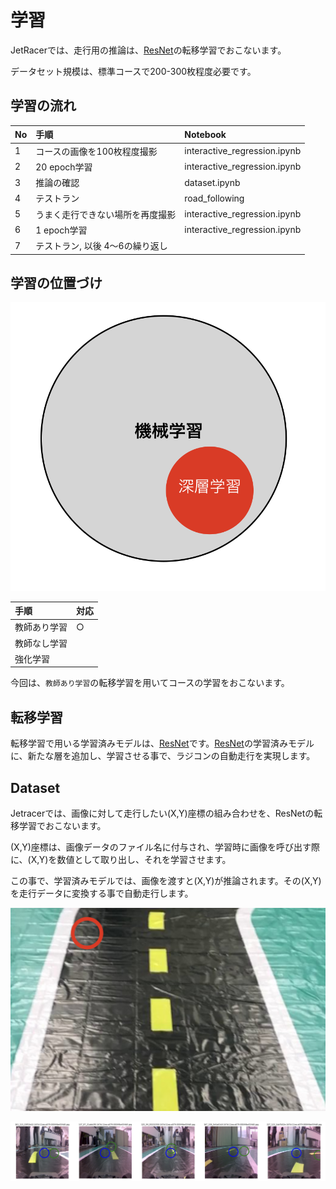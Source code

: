 # 学習

JetRacerでは、走行用の推論は、[ResNet](https://arxiv.org/abs/1512.03385)の転移学習でおこないます。

データセット規模は、標準コースで200-300枚程度必要です。

## 学習の流れ

|No|手順|Notebook|
|:--|:--|:--|
|1|コースの画像を100枚程度撮影|interactive_regression.ipynb|
|2|20 epoch学習|interactive_regression.ipynb|
|3|推論の確認|dataset.ipynb|
|4|テストラン|road_following|
|5|うまく走行できない場所を再度撮影|interactive_regression.ipynb|
|6|1 epoch学習|interactive_regression.ipynb|
|7|テストラン, 以後 4〜6の繰り返し||

## 学習の位置づけ

![](./img/train001.png)

|手順|対応|
|:--|:--|
|教師あり学習|○|
|教師なし学習||
|強化学習||

今回は、`教師あり学習`の転移学習を用いてコースの学習をおこないます。

## 転移学習

転移学習で用いる学習済みモデルは、[ResNet](https://arxiv.org/pdf/1512.03385.pdf)です。[ResNet](https://arxiv.org/pdf/1512.03385.pdf)の学習済みモデルに、新たな層を追加し、学習させる事で、ラジコンの自動走行を実現します。

## Dataset

Jetracerでは、画像に対して走行したい(X,Y)座標の組み合わせを、ResNetの転移学習でおこないます。

(X,Y)座標は、画像データのファイル名に付与され、学習時に画像を呼び出す際に、(X,Y)を数値として取り出し、それを学習させます。

この事で、学習済みモデルでは、画像を渡すと(X,Y)が推論されます。その(X,Y)を走行データに変換する事で自動走行します。

![](./img/train002.png)

![](./img/train003.png)
